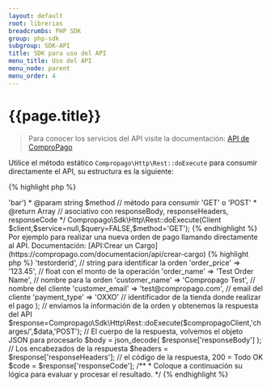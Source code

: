 ```yaml
---
layout: default
root: librerias
breadcrumbs: PHP SDK
group: php-sdk
subgroup: SDK-API
title: SDK para uso del API
menu_title: Uso del API
menu_node: parent
menu_order: 4
---
```


# {{page.title}}
 
> Para conocer los servicios del API visite la documentación: [API de ComproPago](https://www.compropago.com/documentacion/api)

Utilice el método estático ``Compropago\Http\Rest::doExecute`` para consumir directamente el API, su estructura es la siguiente:

{% highlight php %}
<?php
/**
 * @param Compropago\Client $client  // Objeto Cliente configurado
 * @param string $service            // Servicio del API a llamar
 * @param mixed$query                // Información a enviar: query string 'foo=bar' o Array Asociativo array( 'foo'=>'bar')
 * @param string $method             // método para consumir 'GET' o 'POST'
 * @return Array                    // asociativo con responseBody, responseHeaders, responseCode
 */
Compropago\Sdk\Http\Rest::doExecute(Client $client,$service=null,$query=FALSE,$method='GET');

{% endhighlight %}

Por ejemplo para realizar una nueva orden de pago llamando directamente al API.
Documentación: [API:Crear un Cargo](https://compropago.com/documentacion/api/crear-cargo)

{% highlight php %}
<?php
//Campos Obligatorios para poder realizar una nueva orden
$data = array(
		'order_id'    	     => 'testorderid',             // string para identificar la orden
		'order_price'        => '123.45',                  // float con el monto de la operación
		'order_name'         => 'Test Order Name',         // nombre para la orden
		'customer_name'      => 'Compropago Test',         // nombre del cliente
		'customer_email'     => 'test@compropago.com',     // email del cliente
		'payment_type'       => 'OXXO'                     // identificador de la tienda donde realizar el pago
);

// enviamos la información de la orden y obtenemos la respuesta del API 
$response=Compropago\Sdk\Http\Rest::doExecute($compropagoClient,'charges/',$data,'POST'); 

// El cuerpo de la respuesta, volvemos el objeto JSON para procesarlo
$body = json_decode( $response['responseBody'] ); 

// Los encabezados de la respuesta  
$headers = $response['responseHeaders'];  

// el código de la respuesta, 200 = Todo OK           
$code = $response['responseCode'];                 

/**
 * Coloque a continuación su lógica para evaluar y procesar el resultado. 
 */
 
{% endhighlight %}

